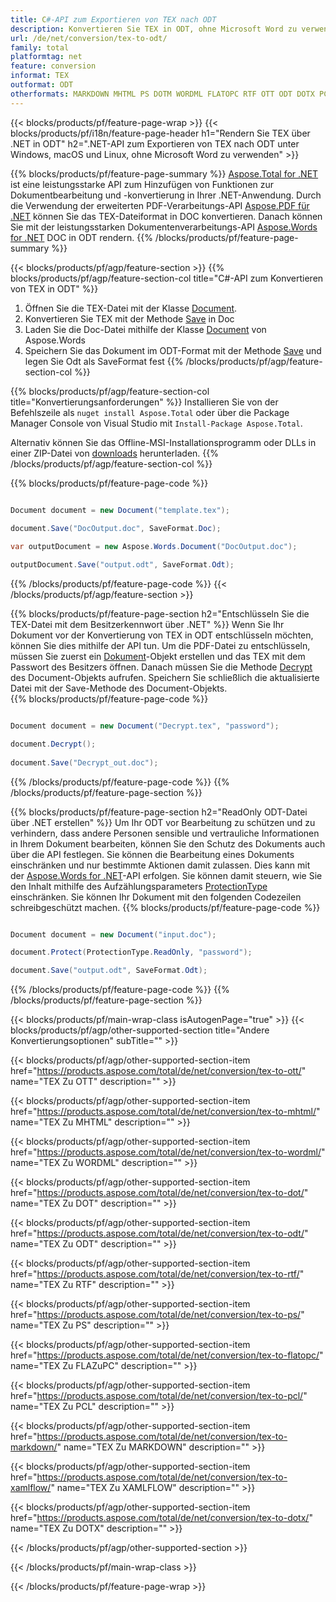 ```yaml
---
title: C#-API zum Exportieren von TEX nach ODT
description: Konvertieren Sie TEX in ODT, ohne Microsoft Word zu verwenden
url: /de/net/conversion/tex-to-odt/
family: total
platformtag: net
feature: conversion
informat: TEX
outformat: ODT
otherformats: MARKDOWN MHTML PS DOTM WORDML FLATOPC RTF OTT ODT DOTX PCL XAMLFLOW
---
```

{{< blocks/products/pf/feature-page-wrap >}}
{{< blocks/products/pf/i18n/feature-page-header h1="Rendern Sie TEX über .NET in ODT" h2=".NET-API zum Exportieren von TEX nach ODT unter Windows, macOS und Linux, ohne Microsoft Word zu verwenden" >}}

{{% blocks/products/pf/feature-page-summary %}}
[Aspose.Total for .NET](https://products.aspose.com/total/net/) ist eine leistungsstarke API zum Hinzufügen von Funktionen zur Dokumentbearbeitung und -konvertierung in Ihrer .NET-Anwendung. Durch die Verwendung der erweiterten PDF-Verarbeitungs-API [Aspose.PDF für .NET](https://products.aspose.com/pdf/net/) können Sie das TEX-Dateiformat in DOC konvertieren. Danach können Sie mit der leistungsstarken Dokumentenverarbeitungs-API [Aspose.Words for .NET](https://products.aspose.com/words/net/) DOC in ODT rendern.
{{% /blocks/products/pf/feature-page-summary  %}}

{{< blocks/products/pf/agp/feature-section >}}
{{% blocks/products/pf/agp/feature-section-col title="C#-API zum Konvertieren von TEX in ODT" %}}
1. Öffnen Sie die TEX-Datei mit der Klasse [Document](https://apireference.aspose.com/pdf/net/aspose.pdf/document).
2. Konvertieren Sie TEX mit der Methode [Save](https://apireference.aspose.com/pdf/net/aspose.pdf.document/save/methods/5) in Doc
3. Laden Sie die Doc-Datei mithilfe der Klasse [Document](https://apireference.aspose.com/words/net/aspose.words/document) von Aspose.Words
4. Speichern Sie das Dokument im ODT-Format mit der Methode [Save](https://apireference.aspose.com/words/net/aspose.words.document/save/methods/4) und legen Sie Odt als SaveFormat fest
{{% /blocks/products/pf/agp/feature-section-col %}}

{{% blocks/products/pf/agp/feature-section-col title="Konvertierungsanforderungen" %}}
Installieren Sie von der Befehlszeile als ```nuget install Aspose.Total``` oder über die Package Manager Console von Visual Studio mit ```Install-Package Aspose.Total```.

Alternativ können Sie das Offline-MSI-Installationsprogramm oder DLLs in einer ZIP-Datei von [downloads](https://downloads.aspose.com/total/net) herunterladen.
{{% /blocks/products/pf/agp/feature-section-col %}}

{{% blocks/products/pf/feature-page-code %}}

```cs

Document document = new Document("template.tex");
 
document.Save("DocOutput.doc", SaveFormat.Doc); 

var outputDocument = new Aspose.Words.Document("DocOutput.doc");

outputDocument.Save("output.odt", SaveFormat.Odt);   
```

{{% /blocks/products/pf/feature-page-code %}}
{{< /blocks/products/pf/agp/feature-section >}}

{{% blocks/products/pf/feature-page-section  h2="Entschlüsseln Sie die TEX-Datei mit dem Besitzerkennwort über .NET" %}}
Wenn Sie Ihr Dokument vor der Konvertierung von TEX in ODT entschlüsseln möchten, können Sie dies mithilfe der API tun. Um die PDF-Datei zu entschlüsseln, müssen Sie zuerst ein [Dokument](https://apireference.aspose.com/pdf/net/aspose.pdf/document)-Objekt erstellen und das TEX mit dem Passwort des Besitzers öffnen. Danach müssen Sie die Methode [Decrypt](https://apireference.aspose.com/pdf/net/aspose.pdf/document/methods/decrypt) des Document-Objekts aufrufen. Speichern Sie schließlich die aktualisierte Datei mit der Save-Methode des Document-Objekts.  
{{% blocks/products/pf/feature-page-code %}}

```cs

Document document = new Document("Decrypt.tex", "password");

document.Decrypt();
 
document.Save("Decrypt_out.doc");
```

{{% /blocks/products/pf/feature-page-code  %}}
{{% /blocks/products/pf/feature-page-section %}}

{{% blocks/products/pf/feature-page-section  h2="ReadOnly ODT-Datei über .NET erstellen" %}}
Um Ihr ODT vor Bearbeitung zu schützen und zu verhindern, dass andere Personen sensible und vertrauliche Informationen in Ihrem Dokument bearbeiten, können Sie den Schutz des Dokuments auch über die API festlegen. Sie können die Bearbeitung eines Dokuments einschränken und nur bestimmte Aktionen damit zulassen. Dies kann mit der [Aspose.Words for .NET](https://products.aspose.com/words/net/)-API erfolgen. Sie können damit steuern, wie Sie den Inhalt mithilfe des Aufzählungsparameters [ProtectionType](https://apireference.aspose.com/words/net/aspose.words/protectiontype) einschränken. Sie können Ihr Dokument mit den folgenden Codezeilen schreibgeschützt machen. 
{{% blocks/products/pf/feature-page-code %}}

```cs

Document document = new Document("input.doc");

document.Protect(ProtectionType.ReadOnly, "password");

document.Save("output.odt", SaveFormat.Odt);    
```

{{% /blocks/products/pf/feature-page-code  %}}
{{% /blocks/products/pf/feature-page-section %}}

{{< blocks/products/pf/main-wrap-class isAutogenPage="true" >}}
{{< blocks/products/pf/agp/other-supported-section title="Andere Konvertierungsoptionen" subTitle="" >}}

{{< blocks/products/pf/agp/other-supported-section-item href="https://products.aspose.com/total/de/net/conversion/tex-to-ott/" name="TEX Zu OTT" description="" >}}

{{< blocks/products/pf/agp/other-supported-section-item href="https://products.aspose.com/total/de/net/conversion/tex-to-mhtml/" name="TEX Zu MHTML" description="" >}}

{{< blocks/products/pf/agp/other-supported-section-item href="https://products.aspose.com/total/de/net/conversion/tex-to-wordml/" name="TEX Zu WORDML" description="" >}}

{{< blocks/products/pf/agp/other-supported-section-item href="https://products.aspose.com/total/de/net/conversion/tex-to-dot/" name="TEX Zu DOT" description="" >}}

{{< blocks/products/pf/agp/other-supported-section-item href="https://products.aspose.com/total/de/net/conversion/tex-to-odt/" name="TEX Zu ODT" description="" >}}

{{< blocks/products/pf/agp/other-supported-section-item href="https://products.aspose.com/total/de/net/conversion/tex-to-rtf/" name="TEX Zu RTF" description="" >}}

{{< blocks/products/pf/agp/other-supported-section-item href="https://products.aspose.com/total/de/net/conversion/tex-to-ps/" name="TEX Zu PS" description="" >}}

{{< blocks/products/pf/agp/other-supported-section-item href="https://products.aspose.com/total/de/net/conversion/tex-to-flatopc/" name="TEX Zu FLAZuPC" description="" >}}

{{< blocks/products/pf/agp/other-supported-section-item href="https://products.aspose.com/total/de/net/conversion/tex-to-pcl/" name="TEX Zu PCL" description="" >}}

{{< blocks/products/pf/agp/other-supported-section-item href="https://products.aspose.com/total/de/net/conversion/tex-to-markdown/" name="TEX Zu MARKDOWN" description="" >}}

{{< blocks/products/pf/agp/other-supported-section-item href="https://products.aspose.com/total/de/net/conversion/tex-to-xamlflow/" name="TEX Zu XAMLFLOW" description="" >}}

{{< blocks/products/pf/agp/other-supported-section-item href="https://products.aspose.com/total/de/net/conversion/tex-to-dotx/" name="TEX Zu DOTX" description="" >}}



{{< /blocks/products/pf/agp/other-supported-section >}}

{{< /blocks/products/pf/main-wrap-class >}}

{{< /blocks/products/pf/feature-page-wrap >}}